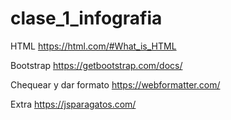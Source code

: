 # clase_1_infografia


HTML https://html.com/#What_is_HTML



Bootstrap 
https://getbootstrap.com/docs/

Chequear y dar formato
https://webformatter.com/

Extra
https://jsparagatos.com/
